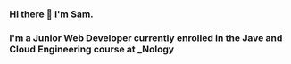 ### Hi there 👋 I'm Sam. 

### I'm a Junior Web Developer currently enrolled in the Jave and Cloud Engineering course at _Nology 


